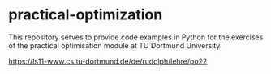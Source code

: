 # practical-optimization

This repository serves to provide code examples in Python for the exercises of the practical optimisation module at TU Dortmund University

https://ls11-www.cs.tu-dortmund.de/de/rudolph/lehre/po22
